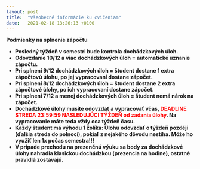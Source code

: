 ```yaml
---
layout: post
title:  "Všeobecné informácie ku cvičeniam"
date:   2021-02-18 13:26:13 +0100
---
```

<b>Podmienky na splnenie zápočtu<b/> <br>

- Posledný týždeň v semestri bude kontrola dochádzkových úloh. <br>
- Odovzdanie 10/12 a viac dochádzkových úloh = automatické uznanie zápočtu. 
- Pri splnení 9/12 dochádzkových úloh = študent dostane 1 extra zápočtovú úlohu, po jej vypracovaní dostane zápočet.
- Pri splnení 8/12 dochádzkových úloh = študent dostane 2 extra zápočtové úlohy, po ich vypracovaní dostane zápočet.
- Pri splnení 7/12 a menej dochádzkových úloh = študent nemá nárok na zápočet. 
- Dochádzkové úlohy musíte odovzdať a vypracovať včas, <span style="color:red">DEADLINE STREDA 23:59:59 NASLEDUJÚCI TÝŽDEŇ od zadania úlohy</span>. Na vypracovanie máte teda vždy cca týždeň času. 
- Každý študent má výhodu 1 žolíka: Úlohu odovzdať o týždeň později (ďalšia streda do polnoci), pokiaľ z nejakého dôvodu nestíha. Môže ho využiť len 1x počas semestra!!!
- V prípade prechodu na prezenčnú výuku sa body za dochádzkové úlohy nahradia klasickou dochádzkou (prezencia na hodine), ostatné pravidlá zostávajú.








